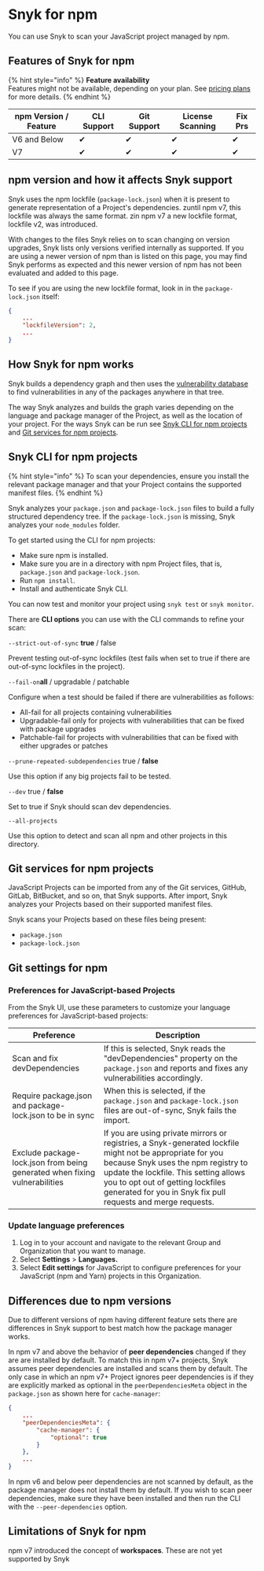 # Snyk for npm

You can use Snyk to scan your JavaScript project managed by npm.

## Features of Snyk for npm

{% hint style="info" %}
**Feature availability**\
Features might not be available, depending on your plan. See [pricing plans](https://snyk.io/plans/) for more details.
{% endhint %}

| npm Version / Feature | CLI Support | Git Support | License Scanning | Fix Prs |
| --------------------- | ----------- | ----------- | ---------------- | ------- |
| V6 and Below          | ✔︎          | ✔︎          | ✔︎               | ✔︎      |
| V7                    | ✔︎          | ✔︎          | ✔︎               | ✔︎      |

## npm version and how it affects Snyk support

Snyk uses the npm lockfile (`package-lock.json`) when it is present to generate representation of a Project's dependencies. zuntil npm v7, this lockfile was always the same format. zin npm v7 a new lockfile format, lockfile v2, was introduced.

With changes to the files Snyk relies on to scan changing on version upgrades, Snyk lists only versions verified internally as supported. If you are using a newer version of npm than is listed on this page, you may find Snyk performs as expected and this newer version of npm has not been evaluated and added to this page.

To see if you are using the new lockfile format, look in in the `package-lock.json` itself:

```json
{
    ...
    "lockfileVersion": 2,
    ...
}
```

## How Snyk for npm works

Snyk builds a dependency graph and then uses the [vulnerability database](https://snyk.io/vuln) to find vulnerabilities in any of the packages anywhere in that tree.

The way Snyk analyzes and builds the graph varies depending on the language and package manager of the Project, as well as the location of your project. For the ways Snyk can be run see [Snyk CLI for npm projects](snyk-for-npm.md#snyk-cli-for-npm-projects) and [Git services for npm projects](snyk-for-npm.md#git-services-for-npm-projects).

## Snyk CLI for npm projects

{% hint style="info" %}
To scan your dependencies, ensure you install the relevant package manager and that your Project contains the supported manifest files.
{% endhint %}

Snyk analyzes your `package.json` and `package-lock.json` files to build a fully structured dependency tree. If the `package-lock.json` is missing, Snyk analyzes your `node_modules` folder.

To get started using the CLI for npm projects:

* Make sure npm is installed.
* Make sure you are in a directory with npm Project files, that is, `package.json` and `package-lock.json`.
* Run `npm install`.
* Install and authenticate Snyk CLI.

You can now test and monitor your project using `snyk test` or `snyk monitor`.

There are **CLI options** you can use with the CLI commands to refine your scan:

`--strict-out-of-sync` **true** / false

Prevent testing out-of-sync lockfiles (test fails when set to true if there are out-of-sync lockfiles in the project).

`--fail-on`**all** / upgradable / patchable

Configure when a test should be failed if there are vulnerabilities as follows:

* All-fail for all projects containing vulnerabilities
* Upgradable-fail only for projects with vulnerabilities that can be fixed with package upgrades
* Patchable-fail for projects with vulnerabilities that can be fixed with either upgrades or patches

`--prune-repeated-subdependencies` true / **false**

Use this option if any big projects fail to be tested.

`--dev` true / **false**

Set to true if Snyk should scan dev dependencies.

`--all-projects`

Use this option to detect and scan all npm and other projects in this directory.

## Git services for npm projects

JavaScript Projects can be imported from any of the Git services, GitHub, GitLab, BitBucket, and so on, that Snyk supports. After import, Snyk analyzes your Projects based on their supported manifest files.

Snyk scans your Projects based on these files being present:

* `package.json`
* `package-lock.json`

## Git settings for npm

### Preferences for JavaScript-based Projects

From the Snyk UI, use these parameters to customize your language preferences for JavaScript-based projects:

| Preference                                                                 | Description                                                                                                                                                                                                                                                                                   |
| -------------------------------------------------------------------------- | --------------------------------------------------------------------------------------------------------------------------------------------------------------------------------------------------------------------------------------------------------------------------------------------- |
| Scan and fix devDependencies                                               | If this is selected, Snyk reads the "devDependencies" property on the `package.json` and reports and fixes any vulnerabilities accordingly.                                                                                                                                                   |
| Require package.json and package-lock.json to be in sync                   | When this is selected, if the `package.json` and `package-lock.json` files are out-of-sync, Snyk fails the import.                                                                                                                                                                            |
| Exclude package-lock.json from being generated when fixing vulnerabilities | If you are using private mirrors or registries, a Snyk-generated lockfile might not be appropriate for you because Snyk uses the npm registry to update the lockfile. This setting allows you to opt out of getting lockfiles generated for you in Snyk fix pull requests and merge requests. |

### Update language preferences

1. Log in to your account and navigate to the relevant Group and Organization that you want to manage.
2. Select **Settings** > **Languages.**
3. Select **Edit settings** for JavaScript to configure preferences for your JavaScript (npm and Yarn) projects in this Organization.

## Differences due to npm versions

Due to different versions of npm having different feature sets there are differences in Snyk support to best match how the package manager works.

In npm v7 and above the behavior of **peer dependencies** changed if they are are installed by default. To match this in npm v7+ projects, Snyk assumes peer dependencies are installed and scans them by default. The only case in which an npm v7+ Project ignores peer dependencies is if they are explicitly marked as optional in the `peerDependenciesMeta` object in the `package.json` as shown here for `cache-manager`:

```json
{
    ...
    "peerDependenciesMeta": {
        "cache-manager": {
            "optional": true
        }
    },
    ...
}
```

In npm v6 and below peer dependencies are not scanned by default, as the package manager does not install them by default. If you wish to scan peer dependencies, make sure they have been installed and then run the CLI with the `--peer-dependencies` option.

## Limitations of Snyk for npm

npm v7 introduced the concept of **workspaces**. These are not yet supported by Snyk

